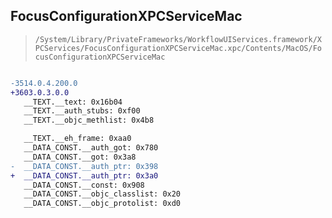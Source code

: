 ## FocusConfigurationXPCServiceMac

> `/System/Library/PrivateFrameworks/WorkflowUIServices.framework/XPCServices/FocusConfigurationXPCServiceMac.xpc/Contents/MacOS/FocusConfigurationXPCServiceMac`

```diff

-3514.0.4.200.0
+3603.0.3.0.0
   __TEXT.__text: 0x16b04
   __TEXT.__auth_stubs: 0xf00
   __TEXT.__objc_methlist: 0x4b8

   __TEXT.__eh_frame: 0xaa0
   __DATA_CONST.__auth_got: 0x780
   __DATA_CONST.__got: 0x3a8
-  __DATA_CONST.__auth_ptr: 0x398
+  __DATA_CONST.__auth_ptr: 0x3a0
   __DATA_CONST.__const: 0x908
   __DATA_CONST.__objc_classlist: 0x20
   __DATA_CONST.__objc_protolist: 0xd0

```
